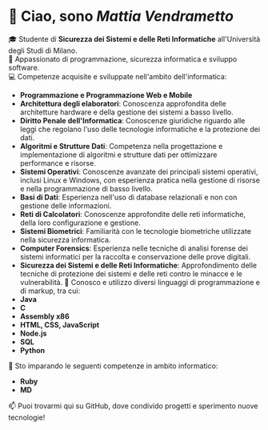 # 👋 Ciao, sono *Mattia Vendrametto*

🎓 Studente di **Sicurezza dei Sistemi e delle Reti Informatiche** all'Università degli Studi di Milano.  
👀 Appassionato di programmazione, sicurezza informatica e sviluppo software.  
💻 Competenze acquisite e sviluppate nell'ambito dell'informatica:
- **Programmazione e Programmazione Web e Mobile**
- **Architettura degli elaboratori**: Conoscenza approfondita delle architetture hardware e della gestione dei sistemi a basso livello.
- **Diritto Penale dell'Informatica**: Conoscenze giuridiche riguardo alle leggi che regolano l'uso delle tecnologie informatiche e la protezione dei dati.
- **Algoritmi e Strutture Dati**: Competenza nella progettazione e implementazione di algoritmi e strutture dati per ottimizzare performance e risorse.
- **Sistemi Operativi**: Conoscenze avanzate dei principali sistemi operativi, inclusi Linux e Windows, con esperienza pratica nella gestione di risorse e nella programmazione di basso livello.
- **Basi di Dati**: Esperienza nell'uso di database relazionali e non con gestione delle informazioni.
- **Reti di Calcolatori**: Conoscenze approfondite delle reti informatiche, della loro configurazione e gestione.
- **Sistemi Biometrici**: Familiarità con le tecnologie biometriche utilizzate nella sicurezza informatica.
- **Computer Forensics**: Esperienza nelle tecniche di analisi forense dei sistemi informatici per la raccolta e conservazione delle prove digitali.
- **Sicurezza dei Sistemi e delle Reti Informatiche**: Approfondimento delle tecniche di protezione dei sistemi e delle reti contro le minacce e le vulnerabilità.
🚀 Conosco e utilizzo diversi linguaggi di programmazione e di markup, tra cui:  
- **Java**
- **C**
- **Assembly x86**
- **HTML, CSS, JavaScript**
- **Node.js**
- **SQL**
- **Python**
<!-- 💡 Prolog, Lisp, Julia, Haskell -->
🌱 Sto imparando le seguenti competenze in ambito informatico:
- **Ruby**
- **MD**

📫 Puoi trovarmi qui su GitHub, dove condivido progetti e sperimento nuove tecnologie!

<!---
MattVendra01/MattVendra01 is a ✨ special ✨ repository because its `README.md` (this file) appears on your GitHub profile.
You can click the Preview link to take a look at your changes.
--->
